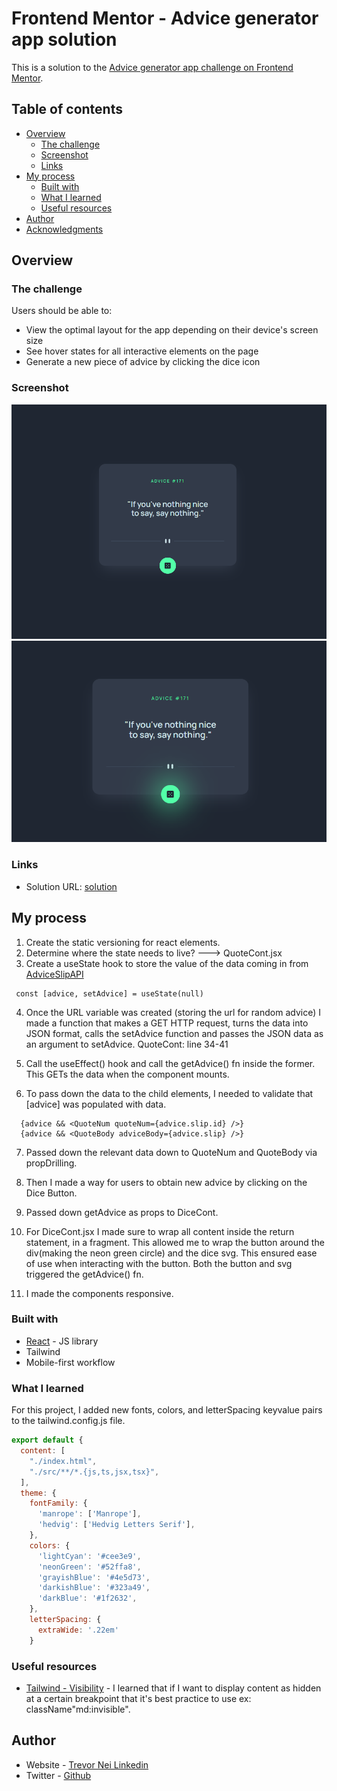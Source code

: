 # Frontend Mentor - Advice generator app solution

This is a solution to the [Advice generator app challenge on Frontend Mentor](https://www.frontendmentor.io/challenges/advice-generator-app-QdUG-13db).

## Table of contents

- [Overview](#overview)
  - [The challenge](#the-challenge)
  - [Screenshot](#screenshot)
  - [Links](#links)
- [My process](#my-process)
  - [Built with](#built-with)
  - [What I learned](#what-i-learned)
  - [Useful resources](#useful-resources)
- [Author](#author)
- [Acknowledgments](#acknowledgments)


## Overview

### The challenge

Users should be able to:

- View the optimal layout for the app depending on their device's screen size
- See hover states for all interactive elements on the page
- Generate a new piece of advice by clicking the dice icon

### Screenshot

![Initial Render](./src/assets/final-product.png)
![Hover State](./src/assets/hover-state.png)

### Links

- Solution URL: [solution](https://github.com/trevornei/advice-generator-app)

## My process
  1. Create the static versioning for react elements.
  2. Determine where the state needs to live? ---> QuoteCont.jsx
  3. Create a useState hook to store the value of the data coming in from [AdviceSlipAPI](https://api.adviceslip.com/)
  ```
   const [advice, setAdvice] = useState(null)
  ```
  4. Once the URL variable was created (storing the url for random advice) I made a function that makes a GET HTTP request, turns the data into JSON format, calls the setAdvice function and passes the JSON data as an argument to setAdvice. QuoteCont: line 34-41
  5. Call the useEffect() hook and call the getAdvice() fn inside the former. This GETs the data when the component mounts.

  6. To pass down the data to the child elements, I needed to validate that [advice] was populated with data.
  ```
    {advice && <QuoteNum quoteNum={advice.slip.id} />}
    {advice && <QuoteBody adviceBody={advice.slip} />}
  ```
  7. Passed down the relevant data down to QuoteNum and QuoteBody via propDrilling.

  8. Then I made a way for users to obtain new advice by clicking on the Dice Button.
  9. Passed down getAdvice as props to DiceCont.
  10. For DiceCont.jsx I made sure to wrap all content inside the return statement, in a fragment. This allowed me to wrap the button around the div(making the neon green circle) and the dice svg. This ensured ease of use when interacting with the button. Both the button and svg triggered the getAdvice() fn.

  11. I made the components responsive.
    

### Built with

- [React](https://reactjs.org/) - JS library
- Tailwind
- Mobile-first workflow

### What I learned

For this project, I added new fonts, colors, and letterSpacing keyvalue pairs to the tailwind.config.js file.

```js
export default {
  content: [
    "./index.html",
    "./src/**/*.{js,ts,jsx,tsx}",
  ],
  theme: {
    fontFamily: {
      'manrope': ['Manrope'],
      'hedvig': ['Hedvig Letters Serif'],
    },
    colors: {
      'lightCyan': '#cee3e9',
      'neonGreen': '#52ffa8',
      'grayishBlue': '#4e5d73',
      'darkishBlue': '#323a49',
      'darkBlue': '#1f2632',
    },
    letterSpacing: {
      extraWide: '.22em'
    }
```

### Useful resources

- [Tailwind - Visibility](https://tailwindcss.com/docs/visibility) - I learned that if I want to display content as hidden at a certain breakpoint that it's best practice to use ex: className"md:invisible".

## Author

- Website - [Trevor Nei Linkedin](https://www.linkedin.com/in/trevornei-webdev/)
- Twitter - [Github](https://github.com/trevornei)
